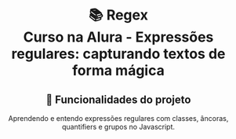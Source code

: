 <h1 align="center">
📚 Regex<br/>
Curso na Alura - Expressões regulares: capturando textos de forma mágica
</h1>

<div align="center">

## 🔨 Funcionalidades do projeto

Aprendendo e entendo expressões regulares com classes, âncoras, quantifiers e grupos no Javascript.

</div>
